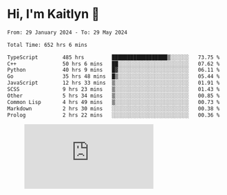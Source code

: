 # Hi, I'm Kaitlyn 👋
<!--START_SECTION:waka-->

```txt
From: 29 January 2024 - To: 29 May 2024

Total Time: 652 hrs 6 mins

TypeScript        485 hrs         ██████████████████▒░░░░░░   73.75 %
C++               50 hrs 6 mins   ██░░░░░░░░░░░░░░░░░░░░░░░   07.62 %
Python            40 hrs 9 mins   █▓░░░░░░░░░░░░░░░░░░░░░░░   06.11 %
Go                35 hrs 48 mins  █▒░░░░░░░░░░░░░░░░░░░░░░░   05.44 %
JavaScript        12 hrs 33 mins  ▒░░░░░░░░░░░░░░░░░░░░░░░░   01.91 %
SCSS              9 hrs 23 mins   ▒░░░░░░░░░░░░░░░░░░░░░░░░   01.43 %
Other             5 hrs 34 mins   ▒░░░░░░░░░░░░░░░░░░░░░░░░   00.85 %
Common Lisp       4 hrs 49 mins   ▒░░░░░░░░░░░░░░░░░░░░░░░░   00.73 %
Markdown          2 hrs 30 mins   ░░░░░░░░░░░░░░░░░░░░░░░░░   00.38 %
Prolog            2 hrs 22 mins   ░░░░░░░░░░░░░░░░░░░░░░░░░   00.36 %
```

<!--END_SECTION:waka-->

<figure><embed src="https://wakatime.com/share/@018d58bc-3d22-46c9-b2d7-4ed36fb8172d/243b5d9b-77cd-4133-89ff-dcc8f225fa18.svg"></embed></figure>
